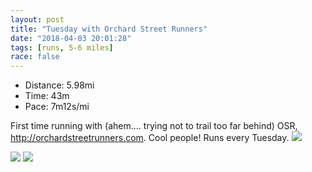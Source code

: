 ```yaml
---
layout: post
title: "Tuesday with Orchard Street Runners"
date: "2018-04-03 20:01:28"
tags: [runs, 5-6 miles]
race: false
---
```

<ul>
 <li>Distance: 5.98mi</li>
 <li>Time: 43m</li>
 <li>Pace: 7m12s/mi</li>
</ul>

First time running with (ahem.... trying not to trail too far behind) OSR, http://orchardstreetrunners.com. Cool people! Runs every Tuesday.
<img src='https://maps.googleapis.com/maps/api/staticmap?maptype=roadmap&path=enc:yrowFvgrbMdNzFF~BvBbAvQwA|EcBhCcESqJoDoEo@kGx@{EgAib@aAqEgEeFya@qPq\cCgVuLiNcBsFnAgJbKwFSmMhEqTqDyF{FaLScAiCmE`IK`Bl|BjzAhCoBz_@tN&key=AIzaSyC1MId7bFpkLXNAaYhBSTb8jLyiSqzbDtM&size=800x800&markers=color:yellow|label:S|40.71741,-73.99052&markers=color:green|label:F|40.71740000000003,-73.99047999999999'>

<img src='https://dgtzuqphqg23d.cloudfront.net/pmroVUor8dvMrJnIgj9UBKBZiLdMwmHrgz-lmpA0if4-516x768.jpg'>

<img src='https://dgtzuqphqg23d.cloudfront.net/uRerPh0EGp5qR3rB6UxuRXGZWZQqCbKOlRLL28RYQdw-711x768.jpg'>

